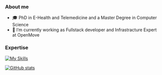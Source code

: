 ### About me
- :mortar_board: PhD in E-Health and Telemedicine and a Master Degree in Computer Science
- :santa: I’m currently working as Fullstack developer and Infrastracture Expert at OpenMove


### Expertise 
[![My Skills](https://skills.thijs.gg/icons?i=angular,react,ts,nodejs,mongodb,docker)](https://skills.thijs.gg)

[![GitHub stats](https://github-readme-stats.vercel.app/api?username=alessandroperetti&theme=radical&show_icons=true)](https://github.com/alessandroperetti/github-readme-stats)

<!--
**alessandroperetti/alessandroperetti** is a ✨ _special_ ✨ repository because its `README.md` (this file) appears on your GitHub profile.
- 👯 I’m looking to collaborate on ...
- 🤔 I’m looking for help with ...
- 💬 Ask me about ...
- 📫 How to reach me: ...
- 😄 Pronouns: ...
- ⚡ Fun fact: ...
Here are some ideas to get you started:

-->





